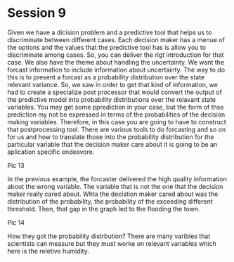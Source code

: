 # Session 9

 Given we have a dicision problem and a predictive tool that helps us to discriminate between different cases. Each decision maker has a menue of the options and the values that the predictive tool has is allow you to discriminate among cases. So, you can deliver the rigt introduction for that case. We also have the theme about handling the uncertainty. We want the forcast information to include information about uncertainty. The way to do this is to present a forcast as a probability distribution over the state relevant variance. So, we saw in order to get that kind of information, we had to create a specialize post processor that would convert the output of the predictive model into probability distributions over the relavant state variables. You may get some pprediction in your case, but the form of thse prediction my not be expressed in terms of the probabilities of the decision making variables. Therefore, in this case you are going to have to construct that postprocessing tool. There are various tools to do forcasting and so on for us and how to translate those into the probability distribution for the particular variable that the decision maker care about it is going to be an aplication specific endeavore.  
 
 Pic 13
 
 In the previous example, the forcaster delivered the high quality information about the wrong variable. The variable that is not the one that the decision maker really cared about. Whta the decistion maker cared about was the distribution of the probability, the probability of the exceeding different threshold. Then, that gap in the graph led to the flooding the town.
 
 Pic 14
 
 How they got the probability distrbution? There are many varibles that scientists can measure but they must worke on relevant variables which here is the reletive humidity.
 
 
